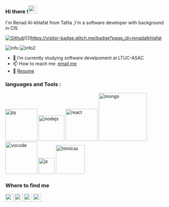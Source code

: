 ### Hi there !<img src="https://media.giphy.com/media/hvRJCLFzcasrR4ia7z/giphy.gif" width="25px">
I'm Renad Al-khlafat from Tafila ,I'm a software developer with background in CIS 

[![Github](https://img.shields.io/github/followers/renadalkhlafat?label=Follow&style=social)](https://github.com/renadalkhlafat)![](https://visitor-badge.glitch.me/badge?page_id=renadalkhlafat

![info](https://github-readme-stats.vercel.app/api?username=renadalkhlafat&show_icons=true) ![info2](https://github-readme-stats.vercel.app/api/top-langs/?username=renadalkhlafat&layout=compact)

- 🔭 I’m currently studying software develpoment at LTUC-ASAC 
- 📫 How to reach me: [email me](renadsalem8888@gamil.com)
- 📄 [Resume](https://docs.google.com/drawings/d/1jWP0_OOq227ynokYHZPgcuXCM2ChViQvHpxh46xdeHk/edit?usp=sharing) 

### languages and Tools :
<img src="https://camo.githubusercontent.com/0a719c24a5eb8062d68bdabbd7306a0dcab0b0ce7093a8550870497456863ec9/68747470733a2f2f7777772e766563746f726c6f676f2e7a6f6e652f6c6f676f732f707974686f6e2f707974686f6e2d617232312e737667" alt="py" width ="100px">  <img src="https://upload.wikimedia.org/wikipedia/commons/thumb/d/d9/Node.js_logo.svg/1200px-Node.js_logo.svg.png" alt="nodejs" width ="80px">  <img src="https://blog.wildix.com/wp-content/uploads/2020/06/react-logo.jpg" alt="react" width ="100px">  <img src="https://cdn.buttercms.com/6IOYf3uRJMGxcpXMTswN" alt="mongo" width ="150px">  <img src="https://www.aemics.nl/wp-content/uploads/2021/06/Visual-Studio-Code-logo.png" alt="vscode" width ="100px">
<img src="https://upload.wikimedia.org/wikipedia/commons/thumb/9/99/Unofficial_JavaScript_logo_2.svg/480px-Unofficial_JavaScript_logo_2.svg.png" alt="js" width ="50px">  <img src="https://upload.wikimedia.org/wikipedia/commons/thumb/1/10/CSS3_and_HTML5_logos_and_wordmarks.svg/791px-CSS3_and_HTML5_logos_and_wordmarks.svg.png" alt="htmlcss" width ="90px">



### Where to find me
<a href ="https://www.facebook.com/profile.php?id=100012708845288"><img src="https://toppng.com/uploads/preview/facebook-darkblue-01-facebook-icon-small-11563255210muq5fcu8vc.png" width="25px"></a>  <a href ="https://twitter.com/KhlafatAl"><img src="https://toppng.com/uploads/preview/line-clipart-computer-icons-social-media-facebook-small-transparent-background-twitter-ico-11562914414jbo8db7bj4.png" width="25px"></a>  <a href ="https://www.linkedin.com/in/renad-khlafat-ab2b9a1ba/"><img src="https://cdn-icons-png.flaticon.com/512/174/174857.png" width="25px"></a>  <a href ="https://www.instagram.com/renad_salem98/"><img src="https://upload.wikimedia.org/wikipedia/commons/thumb/a/a5/Instagram_icon.png/1024px-Instagram_icon.png" width="25px"></a>
